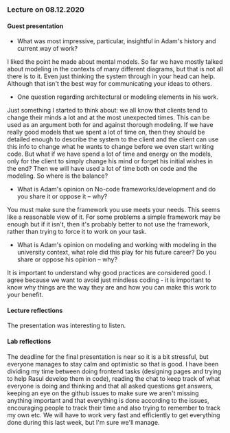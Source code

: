 ### Lecture on 08.12.2020

#### Guest presentation

* What was most impressive, particular, insightful in Adam's history and current way of work?

I liked the point he made about mental models. So far we have mostly talked about modeling in the contexts of many different diagrams, but that is not all there is to it. Even just thinking the system through in your head can help. Although that isn't the best way for communicating your ideas to others. 

* One question regarding architectural or modeling elements in his work.

Just something I started to think about: we all know that clients tend to change their minds a lot and at the most unexpected times. This can be used as an argument both for and against thorough modeling. If we have really good models that we spent a lot of time on, then they should be detailed enough to describe the system to the client and the client can use this info to change what he wants to change before we even start writing code. But what if we have spend a lot of time and energy on the models, only for the client to simply change his mind or forget his initial wishes in the end? Then we will have used a lot of time both on code and the modeling. So where is the balance?

* What is Adam's opinion on No-code frameworks/development and do you share it or oppose it – why?

You must make sure the framework you use meets your needs. This seems like a reasonable view of it. For some problems a simple framework may be enough but if it isn't, then it's probably better to not use the framework, rather than trying to force it to work on your task.

* What is Adam's opinion on modeling and working with modeling in the university context, what role did this play for his future career? Do you share or oppose his opinion – why?

It is important to understand why good practices are considered good. I agree because we want to avoid just mindless coding - it is important to know why things are the way they are and how you can make this work to your benefit.

#### Lecture reflections

The presentation was interesting to listen.

#### Lab reflections

The deadline for the final presentation is near so it is a bit stressful, but everyone manages to stay calm and optimistic so that is good. I have been dividing my time between doing frontend tasks (designing pages and trying to help Rasul develop them in code), reading the chat to keep track of what everyone is doing and thinking and that all asked questions get answers, keeping an eye on the github issues to make sure we aren't missing anything important and that everything is done according to the issues, encouraging people to track their time and also trying to remember to track my own etc. We will have to work very fast and efficiently to get everything done during this last week, but I'm sure we'll manage.
